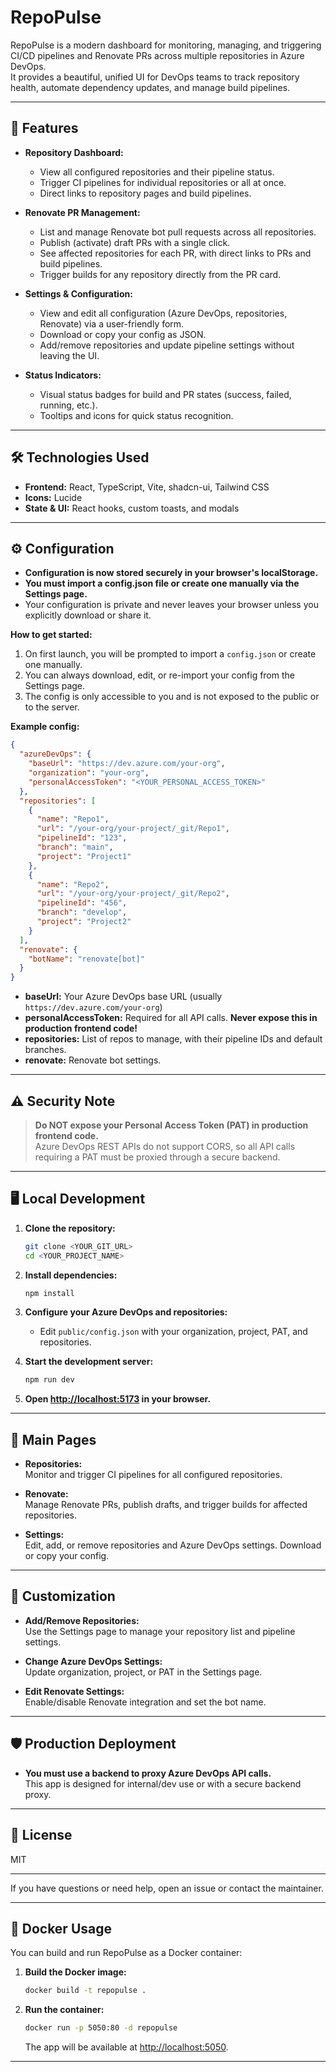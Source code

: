 # RepoPulse

RepoPulse is a modern dashboard for monitoring, managing, and triggering CI/CD pipelines and Renovate PRs across multiple repositories in Azure DevOps.  
It provides a beautiful, unified UI for DevOps teams to track repository health, automate dependency updates, and manage build pipelines.

---

## 🚀 Features

- **Repository Dashboard:**  
  - View all configured repositories and their pipeline status.
  - Trigger CI pipelines for individual repositories or all at once.
  - Direct links to repository pages and build pipelines.

- **Renovate PR Management:**  
  - List and manage Renovate bot pull requests across all repositories.
  - Publish (activate) draft PRs with a single click.
  - See affected repositories for each PR, with direct links to PRs and build pipelines.
  - Trigger builds for any repository directly from the PR card.

- **Settings & Configuration:**  
  - View and edit all configuration (Azure DevOps, repositories, Renovate) via a user-friendly form.
  - Download or copy your config as JSON.
  - Add/remove repositories and update pipeline settings without leaving the UI.

- **Status Indicators:**  
  - Visual status badges for build and PR states (success, failed, running, etc.).
  - Tooltips and icons for quick status recognition.

---

## 🛠️ Technologies Used

- **Frontend:** React, TypeScript, Vite, shadcn-ui, Tailwind CSS
- **Icons:** Lucide
- **State & UI:** React hooks, custom toasts, and modals

---

## ⚙️ Configuration

- **Configuration is now stored securely in your browser's localStorage.**
- **You must import a config.json file or create one manually via the Settings page.**
- Your configuration is private and never leaves your browser unless you explicitly download or share it.

**How to get started:**
1. On first launch, you will be prompted to import a `config.json` or create one manually.
2. You can always download, edit, or re-import your config from the Settings page.
3. The config is only accessible to you and is not exposed to the public or to the server.

**Example config:**

```json
{
  "azureDevOps": {
    "baseUrl": "https://dev.azure.com/your-org",
    "organization": "your-org",
    "personalAccessToken": "<YOUR_PERSONAL_ACCESS_TOKEN>"
  },
  "repositories": [
    {
      "name": "Repo1",
      "url": "/your-org/your-project/_git/Repo1",
      "pipelineId": "123",
      "branch": "main",
      "project": "Project1"
    },
    {
      "name": "Repo2",
      "url": "/your-org/your-project/_git/Repo2",
      "pipelineId": "456",
      "branch": "develop",
      "project": "Project2"
    }
  ],
  "renovate": {
    "botName": "renovate[bot]"
  }
}
```

- **baseUrl:** Your Azure DevOps base URL (usually `https://dev.azure.com/your-org`)
- **personalAccessToken:** Required for all API calls. **Never expose this in production frontend code!**
- **repositories:** List of repos to manage, with their pipeline IDs and default branches.
- **renovate:** Renovate bot settings.

---

## ⚠️ Security Note

> **Do NOT expose your Personal Access Token (PAT) in production frontend code.**  
> Azure DevOps REST APIs do not support CORS, so all API calls requiring a PAT must be proxied through a secure backend.

---

## 🖥️ Local Development

1. **Clone the repository:**
   ```sh
   git clone <YOUR_GIT_URL>
   cd <YOUR_PROJECT_NAME>
   ```

2. **Install dependencies:**
   ```sh
   npm install
   ```

3. **Configure your Azure DevOps and repositories:**
   - Edit `public/config.json` with your organization, project, PAT, and repositories.

4. **Start the development server:**
   ```sh
   npm run dev
   ```

5. **Open [http://localhost:5173](http://localhost:5173) in your browser.**

---

## 🧩 Main Pages

- **Repositories:**  
  Monitor and trigger CI pipelines for all configured repositories.

- **Renovate:**  
  Manage Renovate PRs, publish drafts, and trigger builds for affected repositories.

- **Settings:**  
  Edit, add, or remove repositories and Azure DevOps settings. Download or copy your config.

---

## 📝 Customization

- **Add/Remove Repositories:**  
  Use the Settings page to manage your repository list and pipeline settings.

- **Change Azure DevOps Settings:**  
  Update organization, project, or PAT in the Settings page.

- **Edit Renovate Settings:**  
  Enable/disable Renovate integration and set the bot name.

---

## 🛡️ Production Deployment

- **You must use a backend to proxy Azure DevOps API calls.**  
  This app is designed for internal/dev use or with a secure backend proxy.

---
 
## 📄 License

MIT

---

If you have questions or need help, open an issue or contact the maintainer.

---

## 🐳 Docker Usage

You can build and run RepoPulse as a Docker container:

1. **Build the Docker image:**
   ```sh
   docker build -t repopulse .
   ```

2. **Run the container:**
   ```sh
   docker run -p 5050:80 -d repopulse
   ```
   The app will be available at [http://localhost:5050](http://localhost:5050).

---
